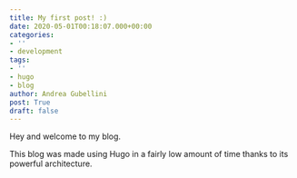 ```yaml
---
title: My first post! :)
date: 2020-05-01T00:18:07.000+00:00
categories:
- ''
- development
tags:
- ''
- hugo
- blog
author: Andrea Gubellini
post: True
draft: false
---
```

Hey and welcome to my blog.

This blog was made using Hugo in a fairly low amount of time thanks to its powerful architecture.